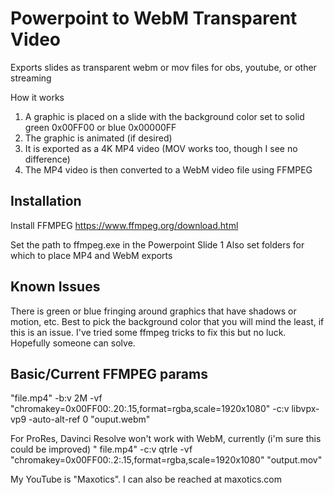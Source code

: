 # Powerpoint to WebM Transparent Video
Exports slides as transparent webm or mov files for obs, youtube, or other streaming

How it works
1. A graphic is placed on a slide with the background color set to solid green 0x00FF00 or blue 0x00000FF
2. The graphic is animated (if desired)
3. It is exported as a 4K MP4 video (MOV works too, though I see no difference)
4. The MP4 video is then converted to a WebM video file using FFMPEG

## Installation
Install FFMPEG
https://www.ffmpeg.org/download.html

Set the path to ffmpeg.exe in the Powerpoint Slide 1
Also set folders for which to place MP4 and WebM exports

## Known Issues
There is green or blue fringing around graphics that have shadows or motion, etc. Best to pick the background color that you will mind the least, if this is an issue.  I've tried some ffmpeg tricks to fix this but no luck.  Hopefully someone can solve.

## Basic/Current FFMPEG params
"file.mp4" -b:v 2M -vf "chromakey=0x00FF00:.20:.15,format=rgba,scale=1920x1080" -c:v libvpx-vp9 -auto-alt-ref 0 "ouput.webm"

For ProRes, Davinci Resolve won't work with WebM, currently (i'm sure this could be improved)
" file.mp4" -c:v qtrle -vf "chromakey=0x00FF00:.2:.15,format=rgba,scale=1920x1080" "output.mov"

My YouTube is "Maxotics".  I can also be reached at maxotics.com




